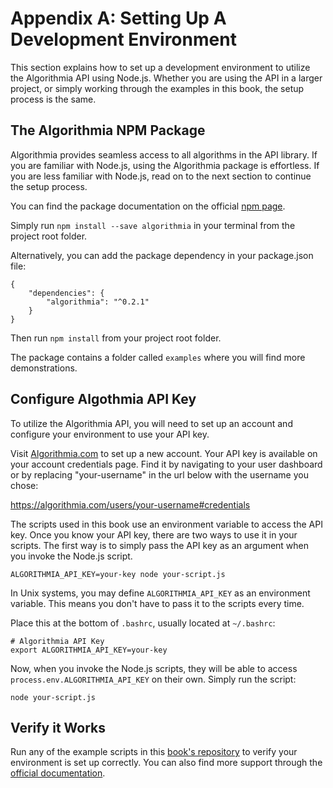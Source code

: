 # Appendix A: Setting Up A Development Environment
This section explains how to set up a development environment to utilize the Algorithmia API using Node.js. Whether you are using the API in a larger project, or simply working through the examples in this book, the setup process is the same.

## The Algorithmia NPM Package
Algorithmia provides seamless access to all algorithms in the API library. If you are familiar with Node.js, using the Algorithmia package is effortless. If you are less familiar with Node.js, read on to the next section to continue the setup process.

You can find the package documentation on the official [npm page](https://www.npmjs.com/package/algorithmia).

Simply run `npm install --save algorithmia` in your terminal from the project root folder.

Alternatively, you can add the package dependency in your package.json file:

```
{
    "dependencies": {
        "algorithmia": "^0.2.1"
    }
}
```

Then run `npm install` from your project root folder.

The package contains a folder called `examples` where you will find more demonstrations.

## Configure Algothmia API Key
To utilize the Algorithmia API, you will need to set up an account and configure your environment to use your API key.

Visit [Algorithmia.com](https://algorithmia.com) to set up a new account. Your API key is
available on your account credentials page. Find it by navigating to your user dashboard or by replacing "your-username" in the url below with the username you chose:

https://algorithmia.com/users/your-username#credentials

The scripts used in this book use an environment variable to access the API key. Once you know your API key, there are two ways to use it in your scripts. The first way is to simply pass the API key as an argument when you invoke the Node.js script.

```
ALGORITHMIA_API_KEY=your-key node your-script.js
```

In Unix systems, you may define `ALGORITHMIA_API_KEY` as an environment variable. This means you don't have to pass it to the scripts every time.

Place this at the bottom of `.bashrc`, usually located at `~/.bashrc`:

```
# Algorithmia API Key
export ALGORITHMIA_API_KEY=your-key
```

Now, when you invoke the Node.js scripts, they will be able to access `process.env.ALGORITHMIA_API_KEY` on their own. Simply run the script:
```
node your-script.js
```
## Verify it Works

Run any of the example scripts in this [book's repository](https://github.com/algorithmiaio/algorithms-for-webdevs-ebook) to verify your environment is set up correctly. You can also find more support through the [official documentation](https://algorithmia.com/docs/).

